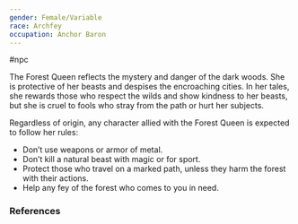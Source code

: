 ```yaml
---
gender: Female/Variable
race: Archfey
occupation: Anchor Baron
---
```

 #npc 

The Forest Queen reflects the mystery and danger of the dark woods. She is protective of her beasts and despises the encroaching cities. In her tales, she rewards those who respect the wilds and show kindness to her beasts, but she is cruel to fools who stray from the path or hurt her subjects.

Regardless of origin, any character allied with the Forest Queen is expected to follow her rules:

- Don’t use weapons or armor of metal.
- Don’t kill a natural beast with magic or for sport.
- Protect those who travel on a marked path, unless they harm the forest with their actions.
- Help any fey of the forest who comes to you in need.

### References
